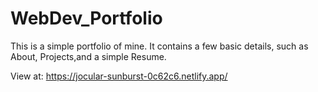 # WebDev_Portfolio
This is a simple portfolio of mine. It contains a few basic details, such as About, Projects,and a simple Resume.

View at: https://jocular-sunburst-0c62c6.netlify.app/
